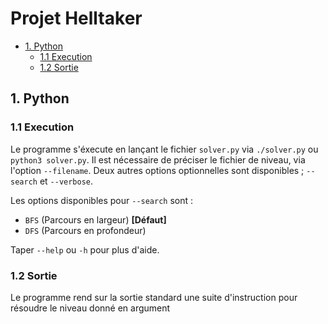 # Projet Helltaker

- [1. Python](#1-python)
    - [1.1 Execution](#11-execution)
    - [1.2 Sortie](#12-sortie)

## 1. Python
### 1.1 Execution

Le programme s'éxecute en lançant le fichier `solver.py` via `./solver.py` ou `python3 solver.py`. Il est nécessaire de préciser le fichier de niveau, via l'option `--filename`. Deux autres options optionnelles sont disponibles ; `--search` et `--verbose`. 

Les options disponibles pour `--search` sont :
- `BFS` (Parcours en largeur) **[Défaut]**
- `DFS` (Parcours en profondeur)

Taper `--help` ou `-h` pour plus d'aide.

### 1.2 Sortie

Le programme rend sur la sortie standard une suite d'instruction pour résoudre le niveau donné en argument